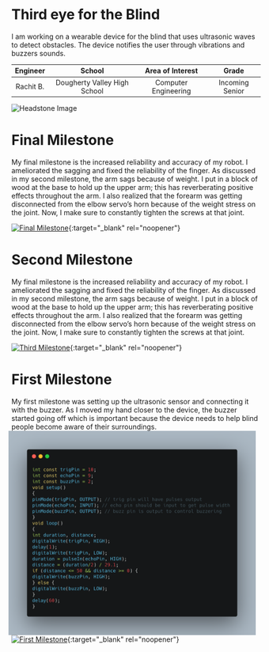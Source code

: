 # Third eye for the Blind
I am working on a wearable device for the blind that uses ultrasonic waves to detect obstacles. The device notifies the user through vibrations and buzzers sounds.

| Engineer | School | Area of Interest | Grade |
|:--:|:--:|:--:|:--:|
| Rachit B. | Dougherty Valley High School | Computer Engineering | Incoming Senior

![Headstone Image](https://bluestampengineering.com/wp-content/uploads/2016/05/improve.jpg)

# Final Milestone
My final milestone is the increased reliability and accuracy of my robot. I ameliorated the sagging and fixed the reliability of the finger. As discussed in my second milestone, the arm sags because of weight. I put in a block of wood at the base to hold up the upper arm; this has reverberating positive effects throughout the arm. I also realized that the forearm was getting disconnected from the elbow servo’s horn because of the weight stress on the joint. Now, I make sure to constantly tighten the screws at that joint. 

[![Final Milestone](https://res.cloudinary.com/marcomontalbano/image/upload/v1612573869/video_to_markdown/images/youtube--F7M7imOVGug-c05b58ac6eb4c4700831b2b3070cd403.jpg )](https://www.youtube.com/watch?v=F7M7imOVGug&feature=emb_logo "Final Milestone"){:target="_blank" rel="noopener"}

# Second Milestone
My final milestone is the increased reliability and accuracy of my robot. I ameliorated the sagging and fixed the reliability of the finger. As discussed in my second milestone, the arm sags because of weight. I put in a block of wood at the base to hold up the upper arm; this has reverberating positive effects throughout the arm. I also realized that the forearm was getting disconnected from the elbow servo’s horn because of the weight stress on the joint. Now, I make sure to constantly tighten the screws at that joint.

[![Third Milestone](https://res.cloudinary.com/marcomontalbano/image/upload/v1612574014/video_to_markdown/images/youtube--y3VAmNlER5Y-c05b58ac6eb4c4700831b2b3070cd403.jpg)](https://www.youtube.com/watch?v=y3VAmNlER5Y&feature=emb_logo "Second Milestone"){:target="_blank" rel="noopener"}
# First Milestone


My first milestone was setting up the ultrasonic sensor and connecting it with the buzzer. As I moved my hand closer to the device, the buzzer started going off which is important because the device needs to help blind people become aware of their surroundings. 
<img src="Images/carbon.png" width=500 align=center style="float:right; padding-right:10px">

[![First Milestone](https://res.cloudinary.com/marcomontalbano/image/upload/v1612574117/video_to_markdown/images/youtube--CaCazFBhYKs-c05b58ac6eb4c4700831b2b3070cd403.jpg)](youtube.com/watch?v=PRZMkeFm2GY "First Milestone"){:target="_blank" rel="noopener"}




